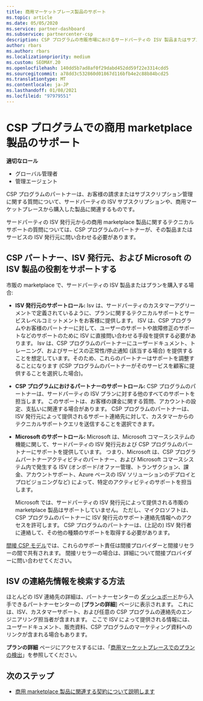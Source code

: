 ```yaml
---
title: 商用マーケットプレース製品のサポート
ms.topic: article
ms.date: 05/05/2020
ms.service: partner-dashboard
ms.subservice: partnercenter-csp
description: CSP プログラムの市販市場におけるサードパーティの ISV 製品またはサブスクリプションのサポートについて説明します。
author: rbars
ms.author: rbars
ms.localizationpriority: medium
ms.custom: SEOMAY.20
ms.openlocfilehash: 140dd5b7ad8af0f29dabd452dd59f22e3314cdd5
ms.sourcegitcommit: a78dd3c532860d01867d116bfb4e2c88b84bcd25
ms.translationtype: MT
ms.contentlocale: ja-JP
ms.lasthandoff: 01/08/2021
ms.locfileid: "97979551"
---
```

# <a name="support-for-commercial-marketplace-products-in-the-csp-program"></a>CSP プログラムでの商用 marketplace 製品のサポート


**適切なロール**

- グローバル管理者
- 管理エージェント

CSP プログラムのパートナーは、お客様の請求またはサブスクリプション管理に関する質問について、サードパーティの ISV サブスクリプションや、商用マーケットプレースから購入した製品に関連するものです。

サードパーティの ISV 発行元からの商用 marketplace 製品に関するテクニカルサポートの質問については、CSP プログラムのパートナーが、その製品またはサービスの ISV 発行元に問い合わせる必要があります。

## <a name="support-roles-of-isv-products-for-csp-partners-isv-publishers-and-microsoft"></a>CSP パートナー、ISV 発行元、および Microsoft の ISV 製品の役割をサポートする

市販の marketplace で、サードパーティの ISV 製品またはプランを購入する場合:

- **ISV 発行元のサポートロール:** Isv は、サードパーティのカスタマーアグリーメントで定義されているように、プランに関するテクニカルサポートとサービスレベルコミットメントをお客様に提供します。 ISV は、CSP プログラムやお客様のパートナーに対して、ユーザーのサポートや故障修正のサポートなどのサポートのために ISV に直接問い合わせる手段を提供する必要があります。 Isv は、CSP プログラムのパートナーにユーザードキュメント、トレーニング、およびサービスの正常性/停止通知 (該当する場合) を提供することを想定しています。そのため、これらのパートナーはサポートを調整することになります (CSP プログラムのパートナーがそのサービスを顧客に提供することを選択した場合)。

- **CSP プログラムにおけるパートナーのサポートロール:** CSP プログラムのパートナーは、サードパーティの ISV プランに対する他のすべてのサポートを担当します。 このサポートは、お客様の課金に関する質問、アカウントの設定、支払いに関連する場合があります。 CSP プログラムのパートナーは、ISV 発行元によって提供されるサポート連絡先に対して、カスタマーからのテクニカルサポートクエリを送信することを選択できます。

- **Microsoft のサポートロール:** Microsoft は、Microsoft コマースシステムの機能に関して、サードパーティの ISV 発行元および CSP プログラムのパートナーにサポートを提供しています。 つまり、Microsoft は、CSP プログラムパートナーアクティビティのパートナー、および Microsoft コマースシステム内で発生する ISV (オンボード/オファー管理、トランザクション、課金、アカウントサポート、Azure ベースの ISV ソリューションのデプロイとプロビジョニングなど) によって、特定のアクティビティのサポートを担当します。

    Microsoft では、サードパーティの ISV 発行元によって提供される市販の marketplace 製品はサポートしていません。 ただし、マイクロソフトは、CSP プログラムのパートナーに ISV 発行元のサポート連絡先情報へのアクセスを許可します。 CSP プログラムのパートナーは、(上記の) ISV 発行者に連絡して、その他の種類のサポートを取得する必要があります。

[間接 CSP モデル](csp-overview.md#indirect-model)では、これらのサポート責任は間接プロバイダーと間接リセラーの間で共有されます。 間接リセラーの場合は、詳細について間接プロバイダーに問い合わせてください。

## <a name="how-to-find-isv-contact-information"></a>ISV の連絡先情報を検索する方法

ほとんどの ISV 連絡先の詳細は、パートナーセンターの [ダッシュボード](https://partner.microsoft.com/dashboard)から入手できるパートナーセンターの [**プランの詳細**] ページに表示されます。 これには、ISV、カスタマーサポート、および任意の CSP プログラムの連絡先のエンジニアリング担当者が含まれます。 ここで ISV によって提供される情報には、ユーザードキュメント、販売資料、CSP プログラムのマーケティング資料へのリンクが含まれる場合もあります。

**プランの詳細** ページにアクセスするには、「[商用マーケットプレースでのプランの検出](csp-commercial-marketplace-discover.md#view-marketplace-offers-in-partner-center)」を参照してください。

## <a name="next-steps"></a>次のステップ

- [商用 marketplace 製品に関連する契約について説明します](csp-commercial-marketplace-contracting.md)
